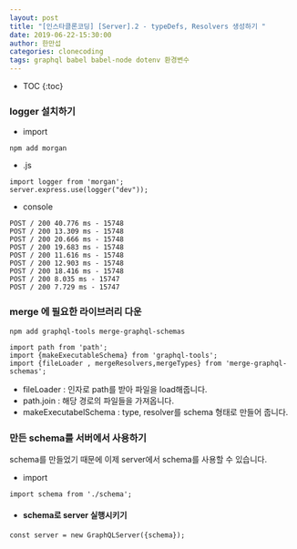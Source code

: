 ```yaml
---
layout: post
title: "[인스타클론코딩] [Server].2 - typeDefs, Resolvers 생성하기 "
date: 2019-06-22-15:30:00
author: 한만섭
categories: clonecoding
tags: graphql babel babel-node dotenv 환경변수
---
```


- TOC
  {:toc}

### logger 설치하기

- import

```
npm add morgan
```

- .js

```
import logger from 'morgan';
server.express.use(logger("dev"));
```

- console

```
POST / 200 40.776 ms - 15748
POST / 200 13.309 ms - 15748
POST / 200 20.666 ms - 15748
POST / 200 19.683 ms - 15748
POST / 200 11.616 ms - 15748
POST / 200 12.903 ms - 15748
POST / 200 18.416 ms - 15748
POST / 200 8.035 ms - 15747
POST / 200 7.729 ms - 15747
```

### merge 에 필요한 라이브러리 다운

```
npm add graphql-tools merge-graphql-schemas
```

```
import path from 'path';
import {makeExecutableSchema} from 'graphql-tools';
import {fileLoader , mergeResolvers,mergeTypes} from 'merge-graphql-schemas';
```

- fileLoader : 인자로 path를 받아 파일을 load해줍니다.
- path.join : 해당 경로의 파일들을 가져옵니다.
- makeExecutabelSchema : type, resolver를 schema 형태로 만들어 줍니다.

### 만든 schema를 서버에서 사용하기

schema를 만들었기 때문에 이제 server에서 schema를 사용할 수 있습니다.

- import

```
import schema from './schema';
```

- #### schema로 server 실행시키기

```
const server = new GraphQLServer({schema});
```
